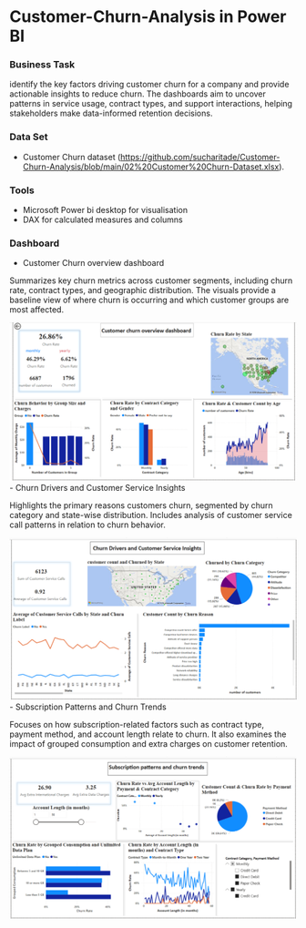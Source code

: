 # Customer-Churn-Analysis in Power BI

### Business Task
identify the key factors driving customer churn for a company and provide actionable insights to reduce churn. The dashboards aim to uncover patterns in service usage, contract types, and support interactions, helping stakeholders make data-informed retention decisions.

### Data Set
- Customer Churn dataset (https://github.com/sucharitade/Customer-Churn-Analysis/blob/main/02%20Customer%20Churn-Dataset.xlsx).

### Tools
- Microsoft Power bi desktop for visualisation
- DAX for calculated measures and columns

### Dashboard
- Customer Churn overview dashboard
<p></p>
Summarizes key churn metrics across customer segments, including churn rate, contract types, and geographic distribution. The visuals provide a baseline view of where churn is occurring and which customer groups are most affected.
<p></p>
<img src="https://github.com/sucharitade/Customer-Churn-Analysis/blob/main/Screenshot%20(704).png?raw=true" width="800" alt="Dashboard Screenshot">
- Churn Drivers and Customer Service Insights
<p></p>
Highlights the primary reasons customers churn, segmented by churn category and state-wise distribution. Includes analysis of customer service call patterns in relation to churn behavior.
<p></p>
<img src="https://github.com/sucharitade/Customer-Churn-Analysis/blob/main/Screenshot%20(705).png?raw=true" width="800" alt="Dashboard Screenshot">
- Subscription Patterns and Churn Trends
<p></p>
Focuses on how subscription-related factors such as contract type, payment method, and account length relate to churn. It also examines the impact of grouped consumption and extra charges on customer retention.
<p></p>
<img src="https://github.com/sucharitade/Customer-Churn-Analysis/blob/main/Screenshot%20(706).png?raw=true" width="800" alt="Dashboard Screenshot">
